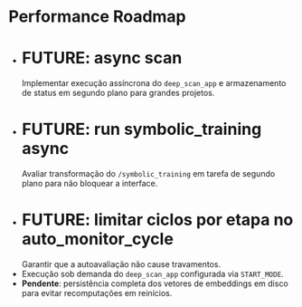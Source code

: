 # Performance Roadmap

- # FUTURE: async scan
  Implementar execução assíncrona do `deep_scan_app` e armazenamento de status em segundo plano para grandes projetos.
- # FUTURE: run symbolic_training async
  Avaliar transformação do `/symbolic_training` em tarefa de segundo plano para não bloquear a interface.
- # FUTURE: limitar ciclos por etapa no auto_monitor_cycle
  Garantir que a autoavaliação não cause travamentos.
- Execução sob demanda do `deep_scan_app` configurada via `START_MODE`.
- **Pendente**: persistência completa dos vetores de embeddings em disco para evitar recomputações em reinícios.
